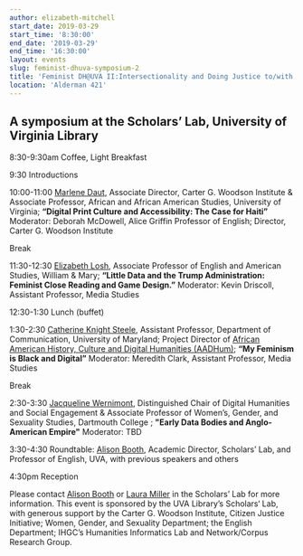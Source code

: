 ```yaml
---
author: elizabeth-mitchell
start_date: 2019-03-29
start_time: '8:30:00'
end_date: '2019-03-29'
end_time: '16:30:00'
layout: events
slug: feminist-dhuva-symposium-2
title: 'Feminist DH@UVA II:Intersectionality and Doing Justice to/with Data'
location: 'Alderman 421'
---
```


## A symposium at the Scholars’ Lab, University of Virginia Library

8:30-9:30am  Coffee, Light Breakfast

9:30  Introductions

10:00-11:00  [Marlene Daut](http://woodson.as.virginia.edu/people/profile/mld9b), Associate Director, Carter G. Woodson Institute & Associate Professor, African and African American Studies, University of Virginia; **“Digital Print Culture and Accessibility: The Case for Haiti”**  
Moderator: Deborah McDowell, Alice Griffin Professor of English; Director, Carter G. Woodson Institute

Break

11:30-12:30  [Elizabeth Losh](https://www.wm.edu/as/americanstudies/faculty/losh_e.php), Associate Professor of English and American Studies, William & Mary; **“Little Data and the Trump Administration: Feminist Close Reading and Game Design.”** 
Moderator: Kevin Driscoll, Assistant Professor, Media Studies

12:30-1:30  Lunch (buffet)

1:30-2:30  [Catherine Knight Steele](https://www.comm.umd.edu/people/faculty/steele), Assistant Professor, Department of Communication, University of Maryland; Project Director of [African American History, Culture and Digital Humanities (AADHum)](http://mith.umd.edu/research/aadhum/); **“My Feminism is Black and Digital”**
Moderator: Meredith Clark, Assistant Professor, Media Studies

Break

2:30-3:30  [Jacqueline Wernimont](https://jwernimont.com/), Distinguished Chair of Digital Humanities and Social Engagement & Associate Professor of Women’s, Gender, and Sexuality Studies, Dartmouth College ; **"Early Data Bodies and Anglo-American Empire"**
Moderator: TBD

3:30-4:30 Roundtable: [Alison Booth](https://scholarslab.org/people/alison-booth/), Academic Director, Scholars’ Lab, and Professor of English, UVA, with previous speakers and others

4:30pm Reception

Please contact [Alison Booth](mailto:ab6j@virginia.edu) or [Laura Miller](lam2c@virginia.edu) in the Scholars’ Lab for more information. This event is sponsored by the UVA Library’s Scholars‘ Lab, with generous support by the Carter G. Woodson Institute, Citizen Justice Initiative; Women, Gender, and Sexuality Department; the English Department; IHGC’s Humanities Informatics Lab and Network/Corpus Research Group.
